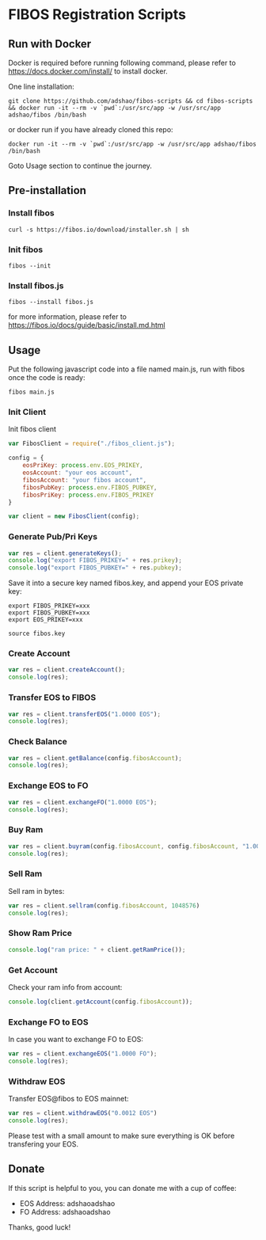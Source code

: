 # FIBOS Registration Scripts

## Run with Docker

Docker is required before running following command, please refer to https://docs.docker.com/install/ to install docker.

One line installation:

```shell
git clone https://github.com/adshao/fibos-scripts && cd fibos-scripts && docker run -it --rm -v `pwd`:/usr/src/app -w /usr/src/app adshao/fibos /bin/bash
```
or docker run if you have already cloned this repo:
```shell
docker run -it --rm -v `pwd`:/usr/src/app -w /usr/src/app adshao/fibos /bin/bash
```

Goto Usage section to continue the journey.

## Pre-installation

### Install fibos

```shell
curl -s https://fibos.io/download/installer.sh | sh
```

### Init fibos

```shell
fibos --init
```

### Install fibos.js

```shell
fibos --install fibos.js
```

for more information, please refer to https://fibos.io/docs/guide/basic/install.md.html

## Usage

Put the following javascript code into a file named main.js, run with fibos once the code is ready:

```shell
fibos main.js
```

### Init Client

Init fibos client

```javascript
var FibosClient = require("./fibos_client.js");

config = {
    eosPriKey: process.env.EOS_PRIKEY,
    eosAccount: "your eos account",
    fibosAccount: "your fibos account",
    fibosPubKey: process.env.FIBOS_PUBKEY,
    fibosPriKey: process.env.FIBOS_PRIKEY
}

var client = new FibosClient(config);
```

### Generate Pub/Pri Keys

```javascript
var res = client.generateKeys();
console.log("export FIBOS_PRIKEY=" + res.prikey);
console.log("export FIBOS_PUBKEY=" + res.pubkey);
```

Save it into a secure key named fibos.key, and append your EOS private key:
```shell
export FIBOS_PRIKEY=xxx
export FIBOS_PUBKEY=xxx
export EOS_PRIKEY=xxx
```

```shell
source fibos.key
```

### Create Account

```javascript
var res = client.createAccount();
console.log(res);
```

### Transfer EOS to FIBOS

```javascript
var res = client.transferEOS("1.0000 EOS");
console.log(res);
```

### Check Balance

```javascript
var res = client.getBalance(config.fibosAccount);
console.log(res);
```

### Exchange EOS to FO

```javascript
var res = client.exchangeFO("1.0000 EOS");
console.log(res);
```

### Buy Ram

```javascript
var res = client.buyram(config.fibosAccount, config.fibosAccount, "1.0000 FO");
console.log(res);
```

### Sell Ram

Sell ram in bytes:
```javascript
var res = client.sellram(config.fibosAccount, 1048576)
console.log(res);
```

### Show Ram Price

```javascript
console.log("ram price: " + client.getRamPrice());
```

### Get Account

Check your ram info from account:
```javascript
console.log(client.getAccount(config.fibosAccount));
```

### Exchange FO to EOS

In case you want to exchange FO to EOS:
```javascript
var res = client.exchangeEOS("1.0000 FO");
console.log(res);
```

### Withdraw EOS

Transfer EOS@fibos to EOS mainnet:
```javascript
var res = client.withdrawEOS("0.0012 EOS")
console.log(res);
```

Please test with a small amount to make sure everything is OK before transfering your EOS.

## Donate

If this script is helpful to you, you can donate me with a cup of coffee:

- EOS Address: adshaoadshao
- FO Address: adshaoadshao

Thanks, good luck!
